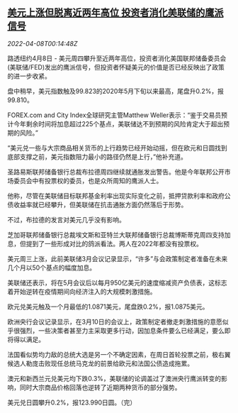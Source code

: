 <!--1649377863000-->
[美元上涨但脱离近两年高位 投资者消化美联储的鹰派信号](https://cn.reuters.com/article/forex-close-0407-thur-idCNKCS2M000Z)
------

<div><i>2022-04-08T00:14:48Z</i></div><p>路透纽约4月8日 - 美元周四攀升至近两年高位，投资者消化美国联邦储备委员会(美联储/FED)发出的鹰派信号，但投资者怀疑美元的价值是否已经反映出了政策的进一步收紧。</p><p>盘中稍早，美元指数触及99.823的2020年5月下旬以来最高，尾盘升0.2%，报99.810。</p><p>FOREX.com and City Index全球研究主管Matthew Weller表示：“鉴于交易员预计今年剩余时间将加息超过225个基点，美联储达不到预期的风险肯定大于超出预期的风险。”</p><p>“美元兑一些与大宗商品相关货币的上行趋势已经开始动摇，但在欧元和日圆找到底部支撑之前，美元指数阻力最小的路径仍然是上行，”他补充道。</p><p>圣路易斯联邦储备银行总裁布拉德周四继续就通胀发出警告。他是今年联邦公开市场委员会中有投票权的委员，也是众所周知的鹰派人士。</p><p>他称，尽管在美联储目标联邦基金利率出现实际变化之前，抵押贷款利率和政府公债收益率就已经攀升，但美联储在抗击通胀方面仍然落后于形势。</p><p>不过，布拉德的发言对美元几乎没有影响。</p><p>芝加哥联邦储备银行总裁埃文斯和亚特兰大联邦储备银行总裁博斯蒂克周四支持加息，但提到了一些形成对比的鸽派看法。两人在2022年都没有投票权。</p><p>美元周三上涨，此前美联储3月会议记录显示，“许多”与会政策制定者准备在未来几个月以50个基点的幅度加息。</p><p>美联储还表示，将在5月会议后以每月950亿美元的速度缩减资产负债表，这标志着开始逆转在疫情期间向经济注入的大规模刺激措施。</p><p>欧元兑美元触及一个月最低的1.0871美元，尾盘跌0.2%，报1.0875美元。</p><p>欧洲央行会议记录显示，在3月10日的会议上，政策制定者撤走刺激措施的意愿似乎很强烈，一些决策者甚至力主采取更多行动，因加息条件要么已经满足，要么即将得以满足。</p><p>法国看似势均力敌的总统大选是另一个不确定因素，在周日首轮投票之前，极右翼候选人勒庞击败现任总统马克龙的前景给欧元和法国公债造成拖累。</p><p>澳元和新西兰元兑美元均下跌0.3%，美联储的论调盖过了澳洲央行鹰派转变的影响，同时大宗商品价格回落也逆转了近期两种货币的部分强势。</p><p>美元兑日圆攀升0.2%，报123.990日圆。（完）</p>
